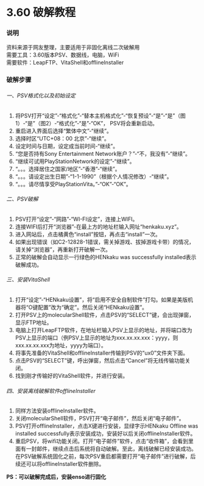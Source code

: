 # 3.60 破解教程  

### 说明  
资料来源于网友整理，主要适用于非固化离线二次破解用  
需要工具：3.60版本PSV、数据线，电脑，WiFi  
需要软件：LeapFTP、VitaShell和offlineInstaller  

### 破解步骤  
###### 一、PSV格式化以及初始设定  
1. 将PSV打开“设定”-“格式化”-“替本主机格式化”-“恢复预设”-“是”-“是”（图1）-“是”（图2）-“格式化”-“是”-“OK”， PSV将会重新启动。     
2. 重启进入界面后选择“繁体中文”-“继续”。  
3. 选择时区“UTC+08：00 北京”-“继续”。  
4. 设定时间与日期，设定成当前时间-“继续”。  
5. “您是否持有Sony Entertainment Network账户？”-“不，我没有”-“继续”。  
6. “继续可试用PlayStationNetwork的设定”-“继续”。  
7. “。。。选择居住之国家/地区”-“香港”-“继续”。  
8. “。。。请设定出生日期”-“1-1-1990”（根据个人情况修改）-“继续”。  
9. “。。。请尽情享受PlayStationVita。”-“OK”-“OK”。  

###### 二、PSV破解
1. PSV打开“设定”-“网路”-“WI-FI设定”，连接上WIFI。  
2. 连接WIFI后打开“浏览器”-在最上方的地址栏输入网址“henkaku.xyz”。  
3. 进入网站后，点击橘黄色“install”按钮，再点击“install”一次。  
4. 如果出现错误（如C2-12828-1错误，需关掉游戏、拔掉游戏卡带）的情况，请关掉“浏览器”，再重新打开破解一次。  
5. 正常的破解会自动显示一行绿色的HENkaku was successfully installed表示破解成功。  

###### 三、安装VitaShell
1. 打开“设定”-“HENkaku设置”，将“启用不安全自制软件”打勾。如果是美版机器将“O键配置”改为“确定”。然后关闭“HENkaku设置”。
2. 打开PSV上的molecularShell软件，点击PSV的“SELECT”键，会出现弹窗，显示FTP地址。
3. 电脑上打开LeapFTP软件，在地址栏输入PSV上显示的地址，并将端口改为PSV上显示的端口（例PSV上显示的地址为xxx.xx.xx.xxx：yyyy，则xxx.xx.xx.xxx为地址，yyyy为端口）。
4. 将事先准备的VitaShell和offlineInstaller传输到PSV的“ux0”文件夹下面。
5. 点击PSV的“SELECT”键，呼出弹窗，然后点击“Cancel”将无线传输功能关闭。
6. 找到刚才传输好的VitaShell软件，并进行安装。

###### 四、安装离线破解软件offlineInstaller
1. 同样方法安装offlineInstaller软件。
2. 关闭molecularShell软件，PSV打开“电子邮件”，然后关闭“电子邮件”。
3. PSV打开offlineInstaller，点击X键进行安装，显绿字示HENkaku Offline was installed successfully表示安装成功，安装好以后关闭offlineInstaller软件。
4. 重启PSV，将wifi功能关闭。打开“电子邮件”软件，点击“收件箱”，会看到里面有一封邮件，继续点击后系统将自动破解。至此，离线破解已经安装成功。在PSV破解系统固化之前，每次PSV重启都需要打开“电子邮件”进行破解，后续还可以将offlineInstaller软件删除。

**PS：可以破解完成后，安装enso进行固化**
